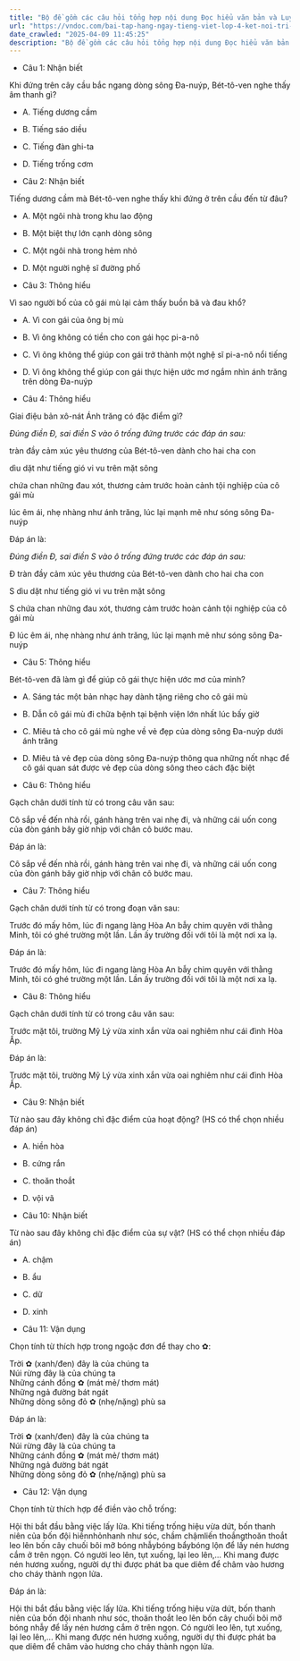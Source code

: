 ```yaml
---
title: "Bộ đề gồm các câu hỏi tổng hợp nội dung Đọc hiểu văn bản và Luyện từ và câu được học ở Tuần 13 trong chương trình Tiếng Việt lớp 4 Tập 1 Kết nối tri thức."
url: "https://vndoc.com/bai-tap-hang-ngay-tieng-viet-lop-4-ket-noi-tri-thuc-tuan-13-thu-3-332222"
date_crawled: "2025-04-09 11:45:25"
description: "Bộ đề gồm các câu hỏi tổng hợp nội dung Đọc hiểu văn bản và Luyện từ và câu được học ở Tuần 13 trong chương trình Tiếng Việt lớp 4 Tập 1 Kết nối tri thức."
---
```


* Câu 1:  Nhận biết

Khi đứng trên cây cầu bắc ngang dòng sông Đa-nuýp, Bét-tô-ven nghe thấy âm thanh gì?

  * A. Tiếng dương cầm 
  * B. Tiếng sáo diều 
  * C. Tiếng đàn ghi-ta 
  * D. Tiếng trống cơm 



* Câu 2:  Nhận biết

Tiếng dương cầm mà Bét-tô-ven nghe thấy khi đứng ở trên cầu đến từ đâu?

  * A. Một ngôi nhà trong khu lao động 
  * B. Một biệt thự lớn cạnh dòng sông 
  * C. Một ngôi nhà trong hẻm nhỏ 
  * D. Một người nghệ sĩ đường phố 



* Câu 3:  Thông hiểu

Vì sao người bố của cô gái mù lại cảm thấy buồn bã và đau khổ?

  * A. Vì con gái của ông bị mù 
  * B. Vì ông không có tiền cho con gái học pi-a-nô 
  * C. Vì ông không thể giúp con gái trở thành một nghệ sĩ pi-a-nô nổi tiếng 
  * D. Vì ông không thể giúp con gái thực hiện ước mơ ngắm nhìn ánh trăng trên dòng Đa-nuýp 



* Câu 4:  Thông hiểu

Giai điệu bản xô-nát Ánh trăng có đặc điểm gì?

_Đúng điền Đ, sai điền S vào ô trống đứng trước các đáp án sau:_

tràn đầy cảm xúc yêu thương của Bét-tô-ven dành cho hai cha con

dìu dặt như tiếng gió vi vu trên mặt sông

chứa chan những đau xót, thương cảm trước hoàn cảnh tội nghiệp của cô gái mù

lúc êm ái, nhẹ nhàng như ánh trăng, lúc lại mạnh mẽ như sóng sông Đa-nuýp

Đáp án là:

_Đúng điền Đ, sai điền S vào ô trống đứng trước các đáp án sau:_

Đ tràn đầy cảm xúc yêu thương của Bét-tô-ven dành cho hai cha con

S dìu dặt như tiếng gió vi vu trên mặt sông

S chứa chan những đau xót, thương cảm trước hoàn cảnh tội nghiệp của cô gái mù

Đ lúc êm ái, nhẹ nhàng như ánh trăng, lúc lại mạnh mẽ như sóng sông Đa-nuýp

* Câu 5:  Thông hiểu

Bét-tô-ven đã làm gì để giúp cô gái thực hiện ước mơ của mình?

  * A. Sáng tác một bản nhạc hay dành tặng riêng cho cô gái mù 
  * B. Dẫn cô gái mù đi chữa bệnh tại bệnh viện lớn nhất lúc bấy giờ 
  * C. Miêu tả cho cô gái mù nghe về vẻ đẹp của dòng sông Đa-nuýp dưới ánh trăng 
  * D. Miêu tả vẻ đẹp của dòng sông Đa-nuýp thông qua những nốt nhạc để cô gái quan sát được vẻ đẹp của dòng sông theo cách đặc biệt 



* Câu 6:  Thông hiểu

Gạch chân dưới tính từ có trong câu văn sau:

Cô sắp về đến nhà rồi, gánh hàng trên vai nhẹ đi, và những cái uốn cong của đòn gánh bây giờ nhịp với chân cô bước mau.

Đáp án là:

Cô sắp về đến nhà rồi, gánh hàng trên vai nhẹ đi, và những cái uốn cong của đòn gánh bây giờ nhịp với chân cô bước mau.

* Câu 7:  Thông hiểu

Gạch chân dưới tính từ có trong đoạn văn sau:

Trước đó mấy hôm, lúc đi ngang làng Hòa An bẫy chim quyên với thằng Minh, tôi có ghé trường một lần. Lần ấy trường đối với tôi là một nơi xa lạ.

Đáp án là:

Trước đó mấy hôm, lúc đi ngang làng Hòa An bẫy chim quyên với thằng Minh, tôi có ghé trường một lần. Lần ấy trường đối với tôi là một nơi xa lạ.

* Câu 8:  Thông hiểu

Gạch chân dưới tính từ có trong câu văn sau:

Trước mặt tôi, trường Mỹ Lý vừa xinh xắn vừa oai nghiêm như cái đình Hòa Ấp.

Đáp án là:

Trước mặt tôi, trường Mỹ Lý vừa xinh xắn vừa oai nghiêm như cái đình Hòa Ấp.

* Câu 9:  Nhận biết

Từ nào sau đây không chỉ đặc điểm của hoạt động? (HS có thể chọn nhiều đáp án)

  * A. hiền hòa 
  * B. cứng rắn 
  * C. thoăn thoắt 
  * D. vội vã 



* Câu 10:  Nhận biết

Từ nào sau đây không chỉ đặc điểm của sự vật? (HS có thể chọn nhiều đáp án)

  * A. chậm 
  * B. ẩu 
  * C. dữ 
  * D. xinh 



* Câu 11:  Vận dụng

Chọn tính từ thích hợp trong ngoặc đơn để thay cho ✿:

Trời ✿ (xanh/đen) đây là của chúng ta  
Núi rừng đây là của chúng ta  
Những cánh đồng ✿ (mát mẻ/ thơm mát)  
Những ngả đường bát ngát  
Những dòng sông đỏ ✿ (nhẹ/nặng) phù sa

Đáp án là:

Trời ✿ (xanh/đen) đây là của chúng ta  
Núi rừng đây là của chúng ta  
Những cánh đồng ✿ (mát mẻ/ thơm mát)  
Những ngả đường bát ngát  
Những dòng sông đỏ ✿ (nhẹ/nặng) phù sa

* Câu 12:  Vận dụng

Chọn tính từ thích hợp để điền vào chỗ trống:

Hội thi bắt đầu bằng việc lấy lửa. Khi tiếng trống hiệu vừa dứt, bốn thanh niên của bốn đội hiềnnhỏnhanh như sóc, chầm chậmliến thoắngthoăn thoắt leo lên bốn cây chuối bôi mỡ bóng nhẫybóng bẩybóng lộn để lấy nén hương cắm ở trên ngọn. Có người leo lên, tụt xuống, lại leo lên,... Khi mang được nén hương xuống, người dự thi được phát ba que diêm để châm vào hương cho cháy thành ngọn lửa.

Đáp án là:

Hội thi bắt đầu bằng việc lấy lửa. Khi tiếng trống hiệu vừa dứt, bốn thanh niên của bốn đội nhanh như sóc, thoăn thoắt leo lên bốn cây chuối bôi mỡ bóng nhẫy để lấy nén hương cắm ở trên ngọn. Có người leo lên, tụt xuống, lại leo lên,... Khi mang được nén hương xuống, người dự thi được phát ba que diêm để châm vào hương cho cháy thành ngọn lửa.
